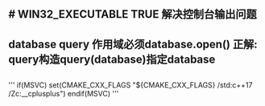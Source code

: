 ## # WIN32_EXECUTABLE TRUE 解决控制台输出问题  
## database query 作用域必须database.open() 正解: query构造query(database)指定database
##
'''
if(MSVC)
set(CMAKE_CXX_FLAGS "${CMAKE_CXX_FLAGS} /std:c++17 /Zc:__cplusplus")
endif(MSVC)
'''

